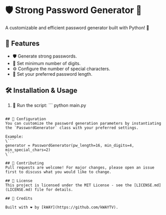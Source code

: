 # 🛡️ Strong Password Generator 🚀
A customizable and efficient password generator built with Python! 🐍

## 🌟 Features
- 🛡️ Generate strong passwords.
- 🔢 Set minimum number of digits.
- ⚙️ Configure the number of special characters.
- 🎨 Set your preferred password length.

## 🛠 Installation & Usage
1. 🚀 Run the script:
\```
python main.py
```

## 🔧 Configuration
You can customize the password generation parameters by instantiating the `PasswordGenerator` class with your preferred settings.

Example:
\```
generator = PasswordGenerator(pw_length=16, min_digits=4, min_special_chars=2)
\```

## 🤝 Contributing
Pull requests are welcome! For major changes, please open an issue first to discuss what you would like to change.

## 📜 License
This project is licensed under the MIT License - see the [LICENSE.md](LICENSE.md) file for details.

## 🌟 Credits

Built with ❤️ by [kWAY](https://github.com/kWAYTV).